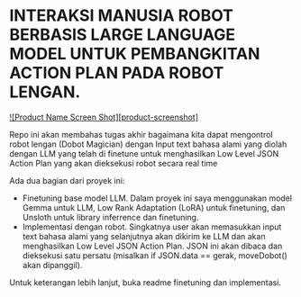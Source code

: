 # INTERAKSI MANUSIA ROBOT BERBASIS LARGE LANGUAGE MODEL UNTUK PEMBANGKITAN ACTION PLAN PADA ROBOT LENGAN.

[![Product Name Screen Shot][product-screenshot]](https://example.com)

Repo ini akan membahas tugas akhir bagaimana kita dapat mengontrol robot lengan (Dobot Magician) dengan Input text bahasa alami yang diolah dengan LLM yang telah di finetune untuk menghasilkan Low Level JSON Action Plan yang akan dieksekusi robot secara real time

Ada dua bagian dari proyek ini:
* Finetuning base model LLM. Dalam proyek ini saya menggunakan model Gemma untuk LLM, Low Rank Adaptation (LoRA) untuk finetuning, dan Unsloth untuk library inferrence dan finetuning.
* Implementasi dengan robot. Singkatnya user akan memasukkan input text bahasa alami yang selanjutnya akan dikirim ke LLM dan akan menghasilkan Low Level JSON Action Plan. JSON ini akan dibaca dan dieksekusi satu persatu (misalkan if JSON.data == gerak, moveDobot() akan dipanggil).

Untuk keterangan lebih lanjut, buka readme finetuning dan implementasi.

